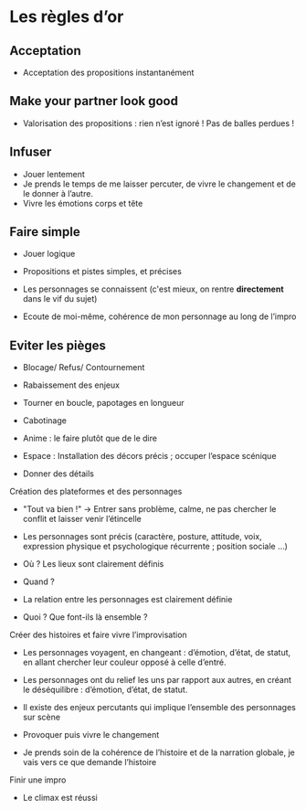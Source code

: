 # Les règles d’or

## Acceptation
- Acceptation des propositions instantanément


## Make your partner look good
- Valorisation des propositions : rien n’est ignoré ! Pas de balles perdues !


## Infuser
- Jouer lentement
- Je prends le temps de me laisser percuter, de vivre le changement et de le donner à l’autre.
- Vivre les émotions corps et tête


## Faire simple
- Jouer logique
- Propositions et pistes simples, et précises
- Les personnages se connaissent (c'est mieux, on rentre **directement** dans le vif du sujet)

- Ecoute de moi-même, cohérence de mon personnage au long de l’impro

## Eviter les pièges
- Blocage/ Refus/ Contournement
- Rabaissement des enjeux
- Tourner en boucle, papotages en longueur
- Cabotinage




- Anime : le faire plutôt que de le dire

- Espace : Installation des décors précis ; occuper l’espace scénique


- Donner des détails



Création des plateformes et des personnages

- "Tout va bien !" -> Entrer sans problème, calme, ne pas chercher le conflit et laisser venir l’étincelle

- Les personnages sont précis (caractère, posture, attitude, voix, expression physique et psychologique récurrente ; position sociale …)

- Où ? Les lieux sont clairement définis

- Quand ?

- La relation entre les personnages est clairement définie

- Quoi ? Que font-ils là ensemble ?



Créer des histoires et faire vivre l’improvisation

- Les personnages voyagent, en changeant : d’émotion, d’état, de statut, en allant chercher leur couleur opposé à celle d’entré.

- Les personnages ont du relief les uns par rapport aux autres, en créant le déséquilibre : d’émotion, d’état, de statut.

- Il existe des enjeux percutants qui implique l’ensemble des personnages sur scène

- Provoquer puis vivre le changement

- Je prends soin de la cohérence de l’histoire et de la narration globale, je vais vers ce que demande l’histoire



Finir une impro

- Le climax est réussi

